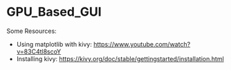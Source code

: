 # GPU_Based_GUI

Some Resources:
 - Using matplotlib with kivy: https://www.youtube.com/watch?v=83C4tl8scoY
 - Installing kivy: https://kivy.org/doc/stable/gettingstarted/installation.html